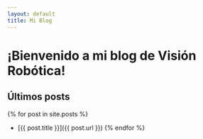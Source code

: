 ```yaml
---
layout: default
title: Mi Blog
---
```


# ¡Bienvenido a mi blog de Visión Robótica!

## Últimos posts
{% for post in site.posts %}
- [{{ post.title }}]({{ post.url }})
{% endfor %}



